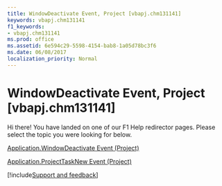 ```yaml
---
title: WindowDeactivate Event, Project [vbapj.chm131141]
keywords: vbapj.chm131141
f1_keywords:
- vbapj.chm131141
ms.prod: office
ms.assetid: 6e594c29-5598-4154-bab8-1a05d78bc3f6
ms.date: 06/08/2017
localization_priority: Normal
---
```



# WindowDeactivate Event, Project [vbapj.chm131141]

Hi there! You have landed on one of our F1 Help redirector pages. Please select the topic you were looking for below.

[Application.WindowDeactivate Event (Project)](http://msdn.microsoft.com/library/141940d7-f117-d3a8-2aa5-83679a5fbfd4%28Office.15%29.aspx)

[Application.ProjectTaskNew Event (Project)](http://msdn.microsoft.com/library/40e9d8da-f863-a73e-56e9-bb89327142fb%28Office.15%29.aspx)

[!include[Support and feedback](~/includes/feedback-boilerplate.md)]